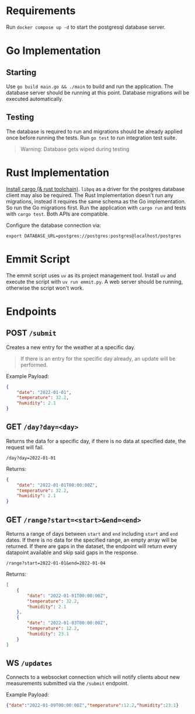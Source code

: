 # Requirements
Run `docker compose up -d` to start the postgresql database server.

# Go Implementation
## Starting
Use `go build main.go && ./main` to build and run the application. 
The database server should be running at this point.
Database migrations will be executed automatically.

## Testing
The database is required to run and migrations should be already applied once before running the tests.
Run `go test` to run integration test suite.

> Warning: Database gets wiped during testing


# Rust Implementation
[Install cargo (& rust toolchain)](https://www.rust-lang.org/tools/install). 
`libpq` as a driver for the postgres database client may also be required.
The Rust Implementation doesn't run any migrations, instead it requires the same schema as the Go implementation. 
So run the Go migrations first.
Run the application with `cargo run` and tests with `cargo test`.
Both APIs are compatible.

Configure the database connection via:
```
export DATABASE_URL=postgres://postgres:postgres@localhost/postgres
```

# Emmit Script
The emmit script uses `uv` as its project management tool.
Install `uv` and execute the script with `uv run emmit.py`.
A web server should be running, otherwise the script won't work.

# Endpoints
## POST `/submit`
Creates a new entry for the weather at a specific day.

> If there is an entry for the specific day already, an update will be performed.

Example Payload:
```json
{
    "date": "2022-01-01",
    "temperature": 32.2,
    "humidity": 2.1
}
```

## GET `/day?day=<day>`
Returns the data for a specific day, if there is no data at specified date, the request will fail.

`/day?day=2022-01-01`  

Returns:
```json
{
    "date": "2022-01-01T00:00:00Z",
    "temperature": 32.2,
    "humidity": 2.1
}
```


## GET `/range?start=<start>&end=<end>`
Returns a range of days between `start` and `end` including `start` and `end` dates. 
If there is no data for the specified range, an empty array will be returned. 
If there are gaps in the dataset, the endpoint will return every datapoint available and skip said gaps in the response.

`/range?start=2022-01-01&end=2022-01-04`  

Returns:
```json
[
    {
        "date": "2022-01-01T00:00:00Z",
        "temperature": 32.2,
        "humidity": 2.1
    },
    {
        "date": "2022-01-03T00:00:00Z",
        "temperature": 12.2,
        "humidity": 23.1
    }
]
```

## WS `/updates`
Connects to a websocket connection which will notify clients about new measurements submitted via the `/submit` endpoint.

Example Payload:
```json
{"date":"2022-01-09T00:00:00Z","temperature":12.2,"humidity":23.1}
```
